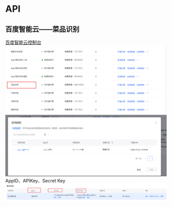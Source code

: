 
# API
## 百度智能云——菜品识别
[百度智能云控制台](https://console.bce.baidu.com/ai-engine/imagerecognition/overview/index)
![](img/Pasted%20image%2020250907155709.png)
![](img/Pasted%20image%2020250907155903.png)
AppID、APIKey、Secret Key
![](img/Pasted%20image%2020250907160013.png)
